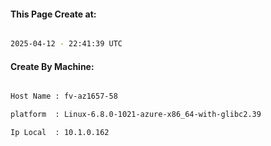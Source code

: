 
   
#### This Page Create at:

```bash

2025-04-12 - 22:41:39 UTC

```

#### Create By Machine:

```bash

Host Name : fv-az1657-58

platform  : Linux-6.8.0-1021-azure-x86_64-with-glibc2.39

Ip Local  : 10.1.0.162

```

